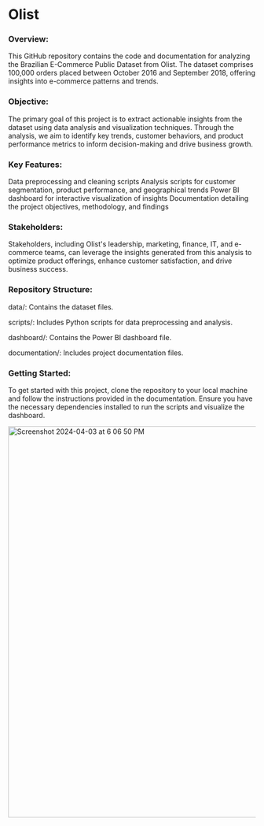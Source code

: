 # Olist
### Overview:

This GitHub repository contains the code and documentation for analyzing the Brazilian E-Commerce Public Dataset from Olist. The dataset comprises 100,000 orders placed between October 2016 and September 2018, offering insights into e-commerce patterns and trends.

### Objective:

The primary goal of this project is to extract actionable insights from the dataset using data analysis and visualization techniques. Through the analysis, we aim to identify key trends, customer behaviors, and product performance metrics to inform decision-making and drive business growth.

### Key Features:

Data preprocessing and cleaning scripts
Analysis scripts for customer segmentation, product performance, and geographical trends
Power BI dashboard for interactive visualization of insights
Documentation detailing the project objectives, methodology, and findings

### Stakeholders:

Stakeholders, including Olist's leadership, marketing, finance, IT, and e-commerce teams, can leverage the insights generated from this analysis to optimize product offerings, enhance customer satisfaction, and drive business success.

### Repository Structure:

data/: Contains the dataset files.

scripts/: Includes Python scripts for data preprocessing and analysis.

dashboard/: Contains the Power BI dashboard file.

documentation/: Includes project documentation files.

### Getting Started:

To get started with this project, clone the repository to your local machine and follow the instructions provided in the documentation. Ensure you have the necessary dependencies installed to run the scripts and visualize the dashboard.

<img width="795" alt="Screenshot 2024-04-03 at 6 06 50 PM" src="https://github.com/Equinox-M/Olist/assets/92346639/33472c98-8efc-42c3-89ef-67cd8f0fd2ab">
